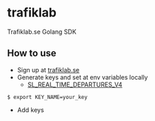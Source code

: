 # trafiklab
Trafiklab.se Golang SDK

## How to use
* Sign up at [trafiklab.se](https://trafiklab.se)
* Generate keys and set at env variables locally
  * [SL_REAL_TIME_DEPARTURES_V4](https://developer.trafiklab.se/api/sl-realtidsinformation-4)

```shell
$ export KEY_NAME=your_key
```
* Add keys 

